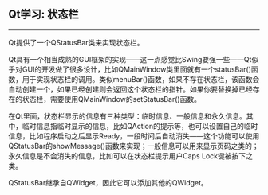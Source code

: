 ## Qt学习: 状态栏

---

Qt提供了一个QStatusBar类来实现状态栏。

Qt具有一个相当成熟的GUI框架的实现——这一点感觉比Swing要强一些——Qt似乎对GUI的开发做了很多设计，比如QMainWindow类里面就有一个statusBar()函数，用于实现状态栏的调用。类似menuBar()函数，如果不存在状态栏，该函数会自动创建一个，如果已经创建则会返回这个状态栏的指针。如果你要替换掉已经存在的状态栏，需要使用QMainWindow的setStatusBar()函数。

在Qt里面，状态栏显示的信息有三种类型：临时信息、一般信息和永久信息。其中，临时信息指临时显示的信息，比如QAction的提示等，也可以设置自己的临时信息，比如程序启动之后显示Ready，一段时间后自动消失——这个功能可以使用QStatusBar的showMessage()函数来实现；一般信息可以用来显示页码之类的；永久信息是不会消失的信息，比如可以在状态栏提示用户Caps Lock键被按下之类。

QStatusBar继承自QWidget，因此它可以添加其他的QWidget。
